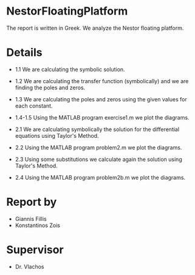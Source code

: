 # NestorFloatingPlatform

The report is written in Greek.
We analyze the Nestor floating platform.

# Details

- 1.1
  We are calculating the symbolic solution.

- 1.2
  We are calculating the transfer function (symbolically) and we are finding the poles and zeros.

- 1.3
  We are calculating the poles and zeros using the given values for each constant.

- 1.4-1.5
  Using the MATLAB program exercise1.m we plot the diagrams.

- 2.1
  We are calculating symbolically the solution for the differential equations using Taylor's Method.

- 2.2
  Using the MATLAB program problem2.m we plot the diagrams.

- 2.3
  Using some substitutions we calculate again the solution using Taylor's Method.

- 2.4
  Using the MATLAB program problem2b.m we plot the diagrams.
 
# Report by

- Giannis Fillis
- Konstantinos Zois

# Supervisor

- Dr. Vlachos
